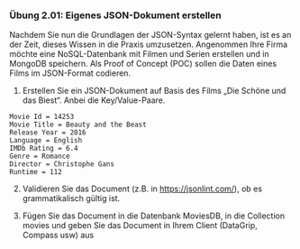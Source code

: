 ### Übung 2.01: Eigenes JSON-Dokument erstellen
Nachdem Sie nun die Grundlagen der JSON-Syntax gelernt haben,
ist es an der Zeit, dieses Wissen in die Praxis umzusetzen.
Angenommen Ihre Firma möchte eine NoSQL-Datenbank mit Filmen und Serien erstellen
und in MongoDB speichern.
Als Proof of Concept (POC) sollen die Daten eines Films im JSON-Format codieren.

1. Erstellen Sie ein JSON-Dokument auf Basis des Films „Die Schöne und das Biest“.
Anbei die Key/Value-Paare.
```
Movie Id = 14253
Movie Title = Beauty and the Beast
Release Year = 2016
Language = English
IMDb Rating = 6.4
Genre = Romance
Director = Christophe Gans
Runtime = 112
```
2. Validieren Sie das Document (z.B. in  https://jsonlint.com/),
ob es grammatikalisch gültig ist.

3. Fügen Sie das Document in die Datenbank MoviesDB, in die Collection movies und
geben Sie das Document in Ihrem Client (DataGrip, Compass usw) aus
